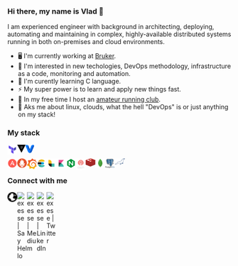 ### Hi there, my name is Vlad 👋

I am experienced engineer with background in architecting, deploying, automating and maintaining in complex, 
highly-available distributed systems running in both on-premises and cloud environments. 

- 🖥️ I'm currently working at [Bruker](https://www.bruker.com). 
- 🔭 I'm interested in new techologies, DevOps methodology, infrastructure as a code, monitoring and automation.
- 🌱 I'm curently learning C language. 
- ⚡ My super power is to learn and apply new things fast. 
- 🎽 In my free time I host an [amateur running club](https://tenxfifty.com).
- 💬 Aks me about linux, clouds, what the hell "DevOps" is or just anything on my stack!


### My stack
[<img align="left" alt="" width="22px" src="https://img.icons8.com/color/64/000000/linux.png" />](https://www.linux.org)
[<img align="left" alt="" width="22px" src="https://img.icons8.com/color/48/000000/microsoft.png" />](https://www.microsoft.com/en-us/windows-server)
[<img align="left" alt="" width="22px" src="https://img.icons8.com/color/48/000000/google-cloud-platform.png" />](https://cloud.google.com)
[<img align="left" alt="" width="22px" src="https://img.icons8.com/color/48/000000/amazon-web-services.png" />](https://aws.amazon.com)
[<img align="left" alt="" width="22px" src="https://img.icons8.com/color/48/000000/azure-1.png" />](https://azure.com)
[<img align="left" alt="" width="22px" src="https://img.icons8.com/windows/32/000000/digital-ocean.png" />](https://www.digitalocean.com)
[<img align="left" alt="" width="22px" src="https://img.icons8.com/color/48/000000/python.png" />](https://www.python.org)
[<img align="left" alt="" width="22px" src="https://img.icons8.com/color/48/000000/golang.png" />](https://golang.org)
[<img align="left" alt="" width="22px" src="https://img.icons8.com/color/48/000000/kubernetes.png" />](https://kubernetes.io)
[<img align="left" alt="" width="22px" src="https://img.icons8.com/color/48/000000/docker.png" />](https://www.docker.com)
[<img align="left" alt="" width="22px" src="https://github.com/exesse/exesse/blob/main/icons/tf.png?raw=true" />](https://www.terraform.io)
[<img align="left" alt="" width="19px" src="https://raw.githubusercontent.com/exesse/exesse/main/icons/vault.svg" />](https://www.vaultproject.io)
[<img align="left" alt="" width="19px" src="https://raw.githubusercontent.com/exesse/exesse/main/icons/vagrant.svg" />](https://www.vagrantup.com)<br />


[<img align="left" alt="" width="22px" src="https://raw.githubusercontent.com/exesse/exesse/main/icons/ansible.png" />](https://www.ansible.com)
[<img align="left" alt="" width="22px" src="https://raw.githubusercontent.com/exesse/exesse/main/icons/prometheus.png" />](https://prometheus.io)
[<img align="left" alt="" width="22px" src="https://raw.githubusercontent.com/exesse/exesse/main/icons/grafana.png" />](https://grafana.com)
[<img align="left" alt="" width="22px" src="https://raw.githubusercontent.com/exesse/exesse/main/icons/elk.svg" />](https://www.elastic.co)
[<img align="left" alt="" width="22px" src="https://raw.githubusercontent.com/exesse/exesse/main/icons/logstash.svg" />](https://www.elastic.co/logstash)
[<img align="left" alt="" width="22px" src="https://raw.githubusercontent.com/exesse/exesse/main/icons/kibana.svg" />](https://www.elastic.co/kibana)
[<img align="left" alt="" width="22px" src="https://raw.githubusercontent.com/exesse/exesse/main/icons/nginx.png" />](https://www.nginx.com)
[<img align="left" alt="" width="22px" src="https://raw.githubusercontent.com/exesse/exesse/main/icons/ceph.png" />](https://ceph.io)
[<img align="left" alt="" width="22px" src="https://raw.githubusercontent.com/exesse/exesse/main/icons/redis.svg" />](https://redis.io)
[<img align="left" alt="" width="22px" src="https://raw.githubusercontent.com/exesse/exesse/main/icons/mongodb.svg" />](https://www.mongodb.com)
[<img align="left" alt="" width="22px" src="https://raw.githubusercontent.com/exesse/exesse/main/icons/postgresql.svg" />](https://www.postgresql.org)
[<img align="left" alt="" width="22px" src="https://raw.githubusercontent.com/exesse/exesse/main/icons/mariadb.svg" />](https://mariadb.org)


<br />


### Connect with me
[<img align="left" alt="exesse" width="22px" src="https://raw.githubusercontent.com/iconic/open-iconic/master/svg/globe.svg" />](http://exesse.org)
[<img align="left" alt="exesse | Say Hello" width="22px" src="https://simpleicons.org/icons/gmail.svg" />](mailto:hi@exesse.org)
[<img align="left" alt="exesse | Medium" width="22px" src="https://simpleicons.org/icons/medium.svg" />](https://medium.com/@exesse)
[<img align="left" alt="exesse | LinkedIn" width="22px" src="https://cdn.jsdelivr.net/npm/simple-icons@v3/icons/linkedin.svg" />](https://www.linkedin.com/in/exesse/)
[<img align="left" alt="exese | Twitter" width="22px" src="https://cdn.jsdelivr.net/npm/simple-icons@v3/icons/twitter.svg" />](https://twitter.com/exese)

